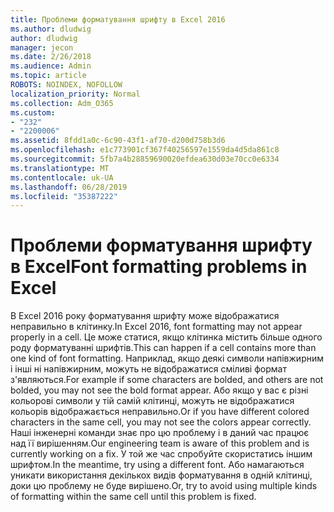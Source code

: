```yaml
---
title: Проблеми форматування шрифту в Excel 2016
ms.author: dludwig
author: dludwig
manager: jecon
ms.date: 2/26/2018
ms.audience: Admin
ms.topic: article
ROBOTS: NOINDEX, NOFOLLOW
localization_priority: Normal
ms.collection: Adm_O365
ms.custom:
- "232"
- "2200006"
ms.assetid: 8fdd1a0c-6c90-43f1-af70-d200d758b3d6
ms.openlocfilehash: e1c773901cf367f40256597e1559da4d5da861c8
ms.sourcegitcommit: 5fb7a4b28859690020efdea630d03e70cc0e6334
ms.translationtype: MT
ms.contentlocale: uk-UA
ms.lasthandoff: 06/28/2019
ms.locfileid: "35387222"
---
```

# <a name="font-formatting-problems-in-excel"></a><span data-ttu-id="6528e-102">Проблеми форматування шрифту в Excel</span><span class="sxs-lookup"><span data-stu-id="6528e-102">Font formatting problems in Excel</span></span>

<span data-ttu-id="6528e-103">В Excel 2016 року форматування шрифту може відображатися неправильно в клітинку.</span><span class="sxs-lookup"><span data-stu-id="6528e-103">In Excel 2016, font formatting may not appear properly in a cell.</span></span> <span data-ttu-id="6528e-104">Це може статися, якщо клітинка містить більше одного роду форматуванні шрифтів.</span><span class="sxs-lookup"><span data-stu-id="6528e-104">This can happen if a cell contains more than one kind of font formatting.</span></span> <span data-ttu-id="6528e-105">Наприклад, якщо деякі символи напівжирним і інші ні напівжирним, можуть не відображатися сміливі формат з'являються.</span><span class="sxs-lookup"><span data-stu-id="6528e-105">For example if some characters are bolded, and others are not bolded, you may not see the bold format appear.</span></span> <span data-ttu-id="6528e-106">Або якщо у вас є різні кольорові символи у тій самій клітинці, можуть не відображатися кольорів відображається неправильно.</span><span class="sxs-lookup"><span data-stu-id="6528e-106">Or if you have different colored characters in the same cell, you may not see the colors appear correctly.</span></span> <span data-ttu-id="6528e-107">Наші інженерні команди знає про цю проблему і в даний час працює над її вирішенням.</span><span class="sxs-lookup"><span data-stu-id="6528e-107">Our engineering team is aware of this problem and is currently working on a fix.</span></span> <span data-ttu-id="6528e-108">У той же час спробуйте скористатись іншим шрифтом.</span><span class="sxs-lookup"><span data-stu-id="6528e-108">In the meantime, try using a different font.</span></span> <span data-ttu-id="6528e-109">Або намагаються уникати використання декількох видів форматування в одній клітинці, доки цю проблему не буде вирішено.</span><span class="sxs-lookup"><span data-stu-id="6528e-109">Or, try to avoid using multiple kinds of formatting within the same cell until this problem is fixed.</span></span>
  